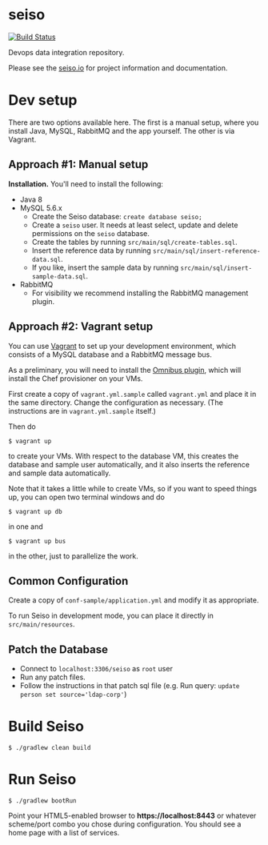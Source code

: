 seiso
=====

[![Build Status](https://travis-ci.org/ExpediaDotCom/seiso.svg?branch=master)](https://travis-ci.org/ExpediaDotCom/seiso)

Devops data integration repository.

Please see the [seiso.io](http://seiso.io) for project information and documentation.

Dev setup
=========

There are two options available here. The first is a manual setup, where you install Java, MySQL, RabbitMQ and the app yourself. The other is via Vagrant.

Approach #1: Manual setup
-------------------------

**Installation.** You'll need to install the following:

* Java 8
* MySQL 5.6.x
  * Create the Seiso database: `create database seiso;`
  * Create a `seiso` user. It needs at least select, update and delete permissions on the `seiso` database.
  * Create the tables by running `src/main/sql/create-tables.sql`.
  * Insert the reference data by running `src/main/sql/insert-reference-data.sql`.
  * If you like, insert the sample data by running `src/main/sql/insert-sample-data.sql`.
* RabbitMQ
  * For visibility we recommend installing the RabbitMQ management plugin.

Approach #2: Vagrant setup
--------------------------

You can use [Vagrant](https://www.vagrantup.com/) to set up your development environment, which consists of a MySQL database and a RabbitMQ message bus.

As a preliminary, you will need to install the [Omnibus plugin](https://github.com/opscode/vagrant-omnibus), which will install the Chef provisioner on your VMs.

First create a copy of `vagrant.yml.sample` called `vagrant.yml` and place it in the same directory. Change the configuration as necessary. (The instructions are in `vagrant.yml.sample` itself.)

Then do

    $ vagrant up

to create your VMs. With respect to the database VM, this creates the database and sample user automatically, and it also inserts the reference and sample data automatically.

Note that it takes a little while to create VMs, so if you want to speed things up, you can open two terminal windows and do

    $ vagrant up db

in one and

    $ vagrant up bus

in the other, just to parallelize the work.

Common Configuration
-------------

Create a copy of `conf-sample/application.yml` and modify it as appropriate.

To run Seiso in development mode, you can place it directly in `src/main/resources`.

Patch the Database
-------------

* Connect to `localhost:3306/seiso` as `root` user
* Run any patch files.
* Follow the instructions in that patch sql file (e.g. Run query: `update person set source='ldap-corp'`)


Build Seiso
===========

    $ ./gradlew clean build

Run Seiso
=========

    $ ./gradlew bootRun

Point your HTML5-enabled browser to **https://localhost:8443** or whatever scheme/port combo you chose during configuration. You should see a home page with a list of services.
